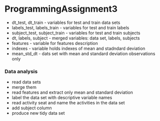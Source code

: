 # ProgrammingAssignment3

* dt_test, dt_train - variables for test and train data sets
* labels_test, labels_train - variables for test and train labels
* subject_test, subject_train - variables for test and train subjects
* dt, labels, subject - merged variables: data set, labels, subjects
* features - variable for features description
* indexes - variable holds indexes of mean and stadndard deviation
* mean_std_dt - dats set with mean and standard deviation observations only

### Data analysis
* read data sets
* merge them
* read features and extract only mean and standard deviation
* label the data set with descriptive variable names
* read activity seat and name the activities in the data set
* add subject column
* produce new tidy data set